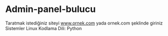 # Admin-panel-bulucu
Taratmak istediğiniz siteyi www.ornek.com yada ornek.com şeklinde giriniz  Sistemler  Linux  Kodlama Dili: Python
